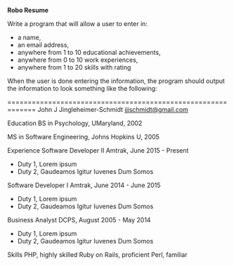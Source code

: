 **Robo Resume**

Write a program that will allow a user to enter in:
- a name,
- an email address,
- anywhere from 1 to 10 educational achievements,
- anywhere from 0 to 10 work experiences,
- anywhere from 1 to 20 skills with rating

When the user is done entering the information, the program should output the information
to look something like the following:

=============================================================
John J Jingleheimer-Schmidt
jjjschmidt@gmail.com

Education
BS in Psychology,
UMaryland, 2002

MS in Software Engineering,
Johns Hopkins U, 2005

Experience
Software Developer II
Amtrak, June 2015 - Present
- Duty 1, Lorem ipsum
- Duty 2, Gaudeamos Igitur Iuvenes Dum Somos

Software Developer I
Amtrak, June 2014 - June 2015
- Duty 1, Lorem ipsum
- Duty 2, Gaudeamos Igitur Iuvenes Dum Somos

Business Analyst
DCPS, August 2005 - May 2014
- Duty 1, Lorem ipsum
- Duty 2, Gaudeamos Igitur Iuvenes Dum Somos

Skills
PHP, highly skilled
Ruby on Rails, proficient
Perl, familiar
